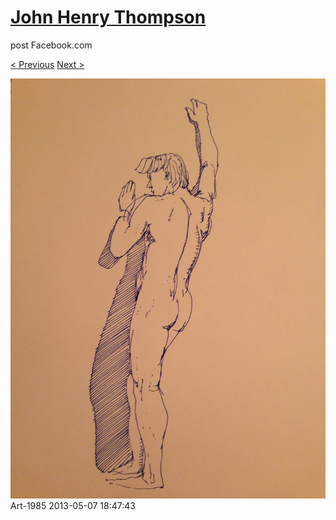 # [John Henry Thompson](../README.md)
post Facebook.com

[< Previous](2013-05-07-6.md) [Next >](2013-05-07-8.md)

[![](../media/2013-05-07/Art-1991.jpg)](../README.md)
Art-1985
2013-05-07 18:47:43